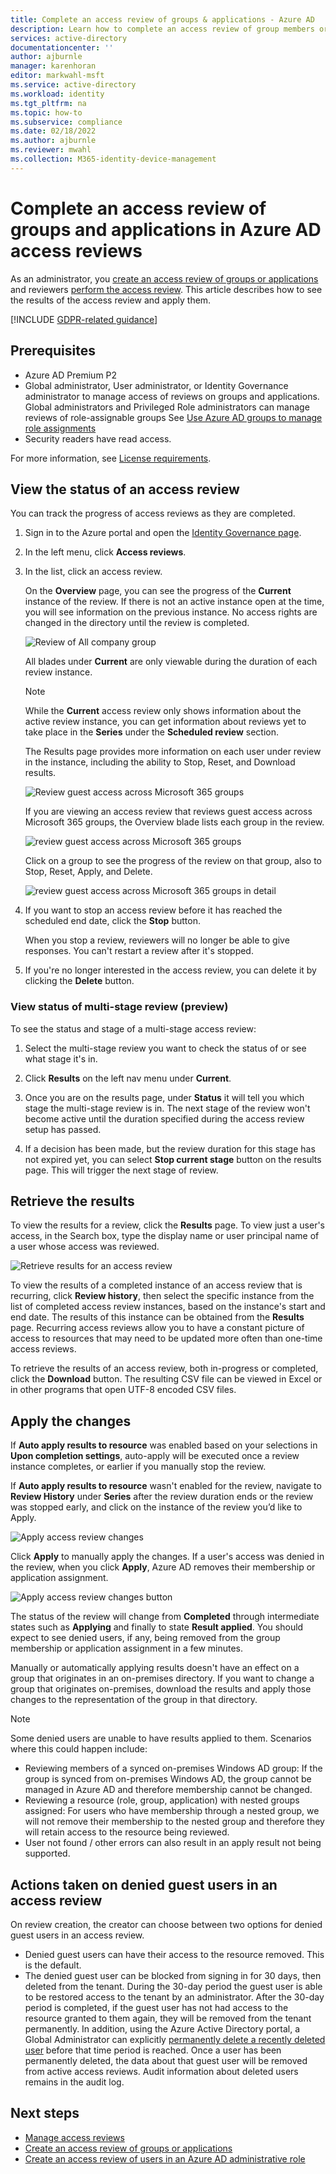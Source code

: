 ```yaml
---
title: Complete an access review of groups & applications - Azure AD
description: Learn how to complete an access review of group members or application access in Azure Active Directory access reviews.
services: active-directory
documentationcenter: ''
author: ajburnle
manager: karenhoran
editor: markwahl-msft
ms.service: active-directory
ms.workload: identity
ms.tgt_pltfrm: na
ms.topic: how-to
ms.subservice: compliance
ms.date: 02/18/2022
ms.author: ajburnle
ms.reviewer: mwahl
ms.collection: M365-identity-device-management
---
```

 
# Complete an access review of groups and applications in Azure AD access reviews
 
As an administrator, you [create an access review of groups or applications](create-access-review.md) and reviewers [perform the access review](perform-access-review.md). This article describes how to see the results of the access review and apply them.
 
[!INCLUDE [GDPR-related guidance](../../../includes/gdpr-intro-sentence.md)]
 
## Prerequisites
 
- Azure AD Premium P2
- Global administrator, User administrator, or Identity Governance administrator to manage access of reviews on groups and applications. Global administrators and Privileged Role administrators can manage reviews of role-assignable groups See [Use Azure AD groups to manage role assignments](../roles/groups-concept.md)
- Security readers have read access.
 
For more information, see [License requirements](access-reviews-overview.md#license-requirements).

 
## View the status of an access review
 
You can track the progress of access reviews as they are completed.
 
1. Sign in to the Azure portal and open the [Identity Governance page](https://portal.azure.com/#blade/Microsoft_AAD_ERM/DashboardBlade/).
 
1. In the left menu, click **Access reviews**.
 
1. In the list, click an access review.
 
    On the **Overview** page, you can see the progress of the **Current** instance of the review. If there is not an active instance open at the time, you will see information on the previous instance. No access rights are changed in the directory until the review is completed.
 
     ![Review of All company group](./media/complete-access-review/all-company-group.png)
 
    All blades under **Current** are only viewable during the duration of each review instance. 
    > [!NOTE]
    > While the **Current** access review only shows information about the active review instance, you can get information about reviews yet to take place in the **Series** under the **Scheduled review** section.
 
    The Results page provides more information on each user under review in the instance, including the ability to Stop, Reset, and Download results.
 
    ![Review guest access across Microsoft 365 groups](./media/complete-access-review/all-company-group-results.png)
 
    If you are viewing an access review that reviews guest access across Microsoft 365 groups, the Overview blade lists each group in the review. 
   
    ![review guest access across Microsoft 365 groups](./media/complete-access-review/review-guest-access-across-365-groups.png)
 
    Click on a group to see the progress of the review on that group, also to Stop, Reset, Apply, and Delete.
 
   ![review guest access across Microsoft 365 groups in detail](./media/complete-access-review/progress-group-review.png)
 
1. If you want to stop an access review before it has reached the scheduled end date, click the **Stop** button.
 
    When you stop a review, reviewers will no longer be able to give responses. You can't restart a review after it's stopped.
 
1. If you're no longer interested in the access review, you can delete it by clicking the **Delete** button.
 
### View status of multi-stage review (preview)

To see the status and stage of a multi-stage access review:

1. Select the multi-stage review you want to check the status of or see what stage it's in.
 
1. Click **Results** on the left nav menu under **Current**.

1. Once you are on the results page, under **Status** it will tell you which stage the multi-stage review is in. The next stage of the review won't become active until the duration specified during the access review setup has passed. 

1. If a decision has been made, but the review duration for this stage has not expired yet, you can select **Stop current stage** button on the results page. This will trigger the next stage of review.

## Retrieve the results
 
To view the results for a review, click the **Results** page. To view just a user's access, in the Search box, type the display name or user principal name of a user whose access was reviewed.
 
![Retrieve results for an access review](./media/complete-access-review/retrieve-results.png) 
 
To view the results of a completed instance of an access review that is recurring, click **Review history**, then select the specific instance from the list of completed access review instances, based on the instance's start and end date. The results of this instance can be obtained from the **Results** page. Recurring access reviews allow you to have a constant picture of access to resources that may need to be updated more often than one-time access reviews.
 
To retrieve the results of an access review, both in-progress or completed, click the **Download** button. The resulting CSV file can be viewed in Excel or in other programs that open UTF-8 encoded CSV files.

## Apply the changes
 
If **Auto apply results to resource** was enabled based on your selections in **Upon completion settings**, auto-apply will be executed once a review instance completes, or earlier if you manually stop the review.
 
If **Auto apply results to resource** wasn't enabled for the review, navigate to **Review History** under **Series** after the review duration ends or the review was stopped early, and click on the instance of the review you’d like to Apply.
 
![Apply access review changes](./media/complete-access-review/apply-changes.png)
 
Click **Apply** to manually apply the changes. If a user's access was denied in the review, when you click **Apply**, Azure AD removes their membership or application assignment.
 
![Apply access review changes button](./media/complete-access-review/apply-changes-button.png)
 
The status of the review will change from **Completed** through intermediate states such as **Applying** and finally to state **Result applied**. You should expect to see denied users, if any, being removed from the group membership or application assignment in a few minutes.
 
Manually or automatically applying results doesn't have an effect on a group that originates in an on-premises directory. If you want to change a group that originates on-premises, download the results and apply those changes to the representation of the group in that directory.

> [!NOTE]
> Some denied users are unable to have results applied to them. Scenarios where this could happen include:
> - Reviewing members of a synced on-premises Windows AD group: If the group is synced from on-premises  Windows AD, the group cannot be managed in Azure AD and therefore membership cannot be changed.
> - Reviewing a resource (role, group, application) with nested groups assigned: For users who have membership through a nested group, we will not remove their membership to the nested group and therefore they will retain access to the resource being reviewed.
> - User not found / other errors can also result in an apply result not being supported.
 
## Actions taken on denied guest users in an access review
 
On review creation, the creator can choose between two options for denied guest users in an access review. 
 - Denied guest users can have their access to the resource removed. This is the default.
 - The denied guest user can be blocked from signing in for 30 days, then deleted from the tenant. During the 30-day period the guest user is able to be restored access to the tenant by an administrator. After the 30-day period is completed, if the guest user has not had access to the resource granted to them again, they will be removed from the tenant permanently. In addition, using the Azure Active Directory portal, a Global Administrator can explicitly [permanently delete a recently deleted user](../fundamentals/active-directory-users-restore.md) before that time period is reached. Once a user has been permanently deleted, the data about that guest user will be removed from active access reviews. Audit information about deleted users remains in the audit log.

## Next steps
 
- [Manage access reviews](manage-access-review.md) 
- [Create an access review of groups or applications](create-access-review.md)
- [Create an access review of users in an Azure AD administrative role](../privileged-identity-management/pim-create-azure-ad-roles-and-resource-roles-review.md)


